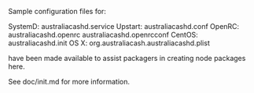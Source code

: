 Sample configuration files for:

SystemD: australiacashd.service
Upstart: australiacashd.conf
OpenRC:  australiacashd.openrc
         australiacashd.openrcconf
CentOS:  australiacashd.init
OS X:    org.australiacash.australiacashd.plist

have been made available to assist packagers in creating node packages here.

See doc/init.md for more information.
